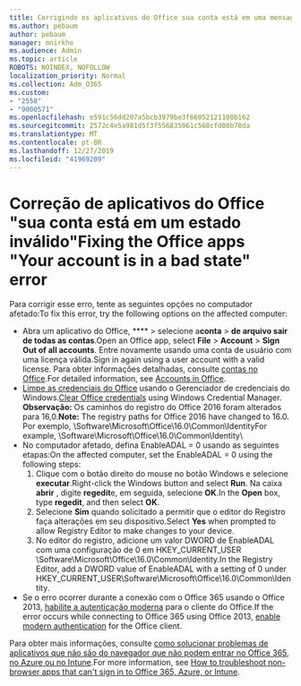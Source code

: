 ```yaml
---
title: Corrigindo os aplicativos do Office sua conta está em uma mensagem de estado inválida
ms.author: pebaum
author: pebaum
manager: mnirkhe
ms.audience: Admin
ms.topic: article
ROBOTS: NOINDEX, NOFOLLOW
localization_priority: Normal
ms.collection: Adm_O365
ms.custom:
- "2558"
- "9000571"
ms.openlocfilehash: e591c56dd207a5bcb3979be3f66052121100b162
ms.sourcegitcommit: 2572c4e5a981d5f3f556835061c568cfd08b78da
ms.translationtype: MT
ms.contentlocale: pt-BR
ms.lasthandoff: 12/27/2019
ms.locfileid: "41969209"
---
```

# <a name="fixing-the-office-apps-your-account-is-in-a-bad-state-error"></a><span data-ttu-id="20971-102">Correção de aplicativos do Office "sua conta está em um estado inválido"</span><span class="sxs-lookup"><span data-stu-id="20971-102">Fixing the Office apps "Your account is in a bad state" error</span></span>

<span data-ttu-id="20971-103">Para corrigir esse erro, tente as seguintes opções no computador afetado:</span><span class="sxs-lookup"><span data-stu-id="20971-103">To fix this error, try the following options on the affected computer:</span></span>

- <span data-ttu-id="20971-104">Abra um aplicativo do Office, \*\*\*\* > selecione a**conta** > **de arquivo sair de todas as contas**.</span><span class="sxs-lookup"><span data-stu-id="20971-104">Open an Office app, select **File** > **Account** > **Sign Out of all accounts**.</span></span> <span data-ttu-id="20971-105">Entre novamente usando uma conta de usuário com uma licença válida.</span><span class="sxs-lookup"><span data-stu-id="20971-105">Sign in again using a user account with a valid license.</span></span> <span data-ttu-id="20971-106">Para obter informações detalhadas, consulte [contas no Office](https://support.office.com/article/accounts-in-office-628ea040-f265-49de-b986-be09c3ebf8a9).</span><span class="sxs-lookup"><span data-stu-id="20971-106">For detailed information, see [Accounts in Office](https://support.office.com/article/accounts-in-office-628ea040-f265-49de-b986-be09c3ebf8a9).</span></span>
- <span data-ttu-id="20971-107">[Limpe as credenciais do Office](https://docs.microsoft.com/office/troubleshoot/error-messages/another-account-already-signed-in#step-3-clear-cached-credentials-on-the-computer) usando o Gerenciador de credenciais do Windows.</span><span class="sxs-lookup"><span data-stu-id="20971-107">[Clear Office credentials](https://docs.microsoft.com/office/troubleshoot/error-messages/another-account-already-signed-in#step-3-clear-cached-credentials-on-the-computer) using Windows Credential Manager.</span></span><br>
  <span data-ttu-id="20971-108">**Observação:** Os caminhos do registro do Office 2016 foram alterados para 16,0.</span><span class="sxs-lookup"><span data-stu-id="20971-108">**Note:** The registry paths for Office 2016 have changed to 16.0.</span></span> <span data-ttu-id="20971-109">Por exemplo, \Software\Microsoft\Office\16.0\Common\Identity</span><span class="sxs-lookup"><span data-stu-id="20971-109">For example, \Software\Microsoft\Office\16.0\Common\Identity</span></span>\
- <span data-ttu-id="20971-110">No computador afetado, defina EnableADAL = 0 usando as seguintes etapas:</span><span class="sxs-lookup"><span data-stu-id="20971-110">On the affected computer, set the EnableADAL = 0 using the following steps:</span></span>  
     1. <span data-ttu-id="20971-111">Clique com o botão direito do mouse no botão Windows e selecione **executar**.</span><span class="sxs-lookup"><span data-stu-id="20971-111">Right-click the Windows button and select **Run**.</span></span> <span data-ttu-id="20971-112">Na caixa **abrir** , digite **regedit**e, em seguida, selecione **OK**.</span><span class="sxs-lookup"><span data-stu-id="20971-112">In the **Open** box, type **regedit**, and then select **OK**.</span></span>
     2. <span data-ttu-id="20971-113">Selecione **Sim** quando solicitado a permitir que o editor do Registro faça alterações em seu dispositivo.</span><span class="sxs-lookup"><span data-stu-id="20971-113">Select **Yes** when prompted to allow Registry Editor to make changes to your device.</span></span>
    3. <span data-ttu-id="20971-114">No editor do registro, adicione um valor DWORD de EnableADAL com uma configuração de 0 em HKEY_CURRENT_USER \Software\Microsoft\Office\16.0\Common\Identity.</span><span class="sxs-lookup"><span data-stu-id="20971-114">In the Registry Editor, add a DWORD value of EnableADAL with a setting of 0 under HKEY_CURRENT_USER\Software\Microsoft\Office\16.0\Common\Identity.</span></span>
- <span data-ttu-id="20971-115">Se o erro ocorrer durante a conexão com o Office 365 usando o Office 2013, [habilite a autenticação moderna](https://docs.microsoft.com/office365/admin/security-and-compliance/enable-modern-authentication) para o cliente do Office.</span><span class="sxs-lookup"><span data-stu-id="20971-115">If the error occurs while connecting to Office 365 using Office 2013, [enable modern authentication](https://docs.microsoft.com/office365/admin/security-and-compliance/enable-modern-authentication) for the Office client.</span></span>

<span data-ttu-id="20971-116">Para obter mais informações, consulte [como solucionar problemas de aplicativos que não são do navegador que não podem entrar no Office 365, no Azure ou no Intune](https://support.office.com/article/how-to-troubleshoot-non-browser-apps-that-can-t-sign-in-to-office-365-azure-or-intune-3ba1b268-66f6-462c-b0e5-070f5c2603c1).</span><span class="sxs-lookup"><span data-stu-id="20971-116">For more information, see [How to troubleshoot non-browser apps that can't sign in to Office 365, Azure, or Intune](https://support.office.com/article/how-to-troubleshoot-non-browser-apps-that-can-t-sign-in-to-office-365-azure-or-intune-3ba1b268-66f6-462c-b0e5-070f5c2603c1).</span></span>

